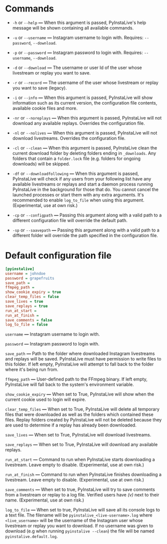 # Commands


- ```-h``` or ```--help```  **—**  When this argument is passed, PyInstaLive's help message will be shown containing all available commands.

- ```-u``` or ```--username```  **—**  Instagram username to login with. Requires:  ```--password```, ```--download```.

- ```-p``` or ```--password```  **—**  Instagram password to login with. Requires:  ```--username```, ```--download```.

- ```-d``` or ```--download```  **—**  The username or user Id of the user whose livestream or replay you want to save.

- ```-r``` or ```--record```  **—**  The username of the user whose livestream or replay you want to save (legacy).

- ```-i``` or ```--info```  **—**  When this argument is passed, PyInstaLive will show information such as its current version, the configuration file contents, available cookie files and more.

- ```-nr``` or ```--noreplays```  **—**  When this argument is passed, PyInstaLive will not download any available replays. Overrides the configuration file.

- ```-nl``` or ```--nolives```  **—**  When this argument is passed, PyInstaLive will not download livestreams. Overrides the configuration file.

- ```-cl``` or ```--clean```  **—**  When this argument is passed, PyInstaLive clean the current download folder by deleting folders ending in `_downloads`. Any folders that contain a `folder.lock` file (e.g. folders for ongoing downloads) will be skipped.

- ```-df``` or ```--downloadfollowing```  **—**  When this argument is passed, PyInstaLive will check if any users from your following list have any available livestreams or replays and start a daemon process running PyInstaLive in the background for those that do. You cannot cancel the launched processes or start them with any extra arguments. It's recommended to enable ```log_to_file``` when using this argument. (Experimental, use at own risk.)

- ```-cp``` or ```--configpath```  **—**  Passing this argument along with a valid path to a different configuration file will override the default path.

- ```-sp``` or ```--saavepath```  **—**  Passing this argument along with a valid path to a different folder will override the path specified in the configuration file.



# Default configuration file

```ini
[pyinstalive]
username = johndoe
password = grapefruits
save_path = 
ffmpeg_path = 
show_cookie_expiry = true
clear_temp_files = false
save_lives = true
save_replays = true
run_at_start =
run_at_finish =
save_comments = false
log_to_file = false
```

```username```  **—**  Instagram username to login with.

```password```  **—**  Instagram password to login with.

```save_path```  **—**  Path to the folder where downloaded Instagram livestreams and replays will be saved. PyInstaLive must have permission to write files to this folder. If left empty, PyInstaLive will attempt to fall back to the folder where it's being run from.

```ffmpeg_path```  **—**  User-defined path to the FFmpeg binary. If left empty, PyInstaLive will fall back to the system's environment variable.


```show_cookie_expiry```  **—**  When set to True, PyInstaLive will show when the current cookie used to login will expire.

```clear_temp_files```  **—**  When set to True, PyInstaLive will delete all temporary files that were downloaded as well as the folders which contained these files. Replay folders created by PyInstaLive will not be deleted because they are used to determine if a replay has already been downloaded.

```save_lives```  **—**  When set to True, PyInstaLive will download livestreams.

```save_replays```  **—**  When set to True, PyInstaLive will download any available replays.

```run_at_start```  **—**  Command to run when PyInstaLive starts downloading a livestream. Leave empty to disable. (Experimental, use at own risk.)

```run_at_finish```  **—**  Command to run when PyInstaLive finishes downloading a livestream. Leave empty to disable. (Experimental, use at own risk.) 
 
```save_comments```  **—**  When set to true, PyInstaLive will try to save comments from a livestream or replay to a log file. Verified users have *(v)* next to their name. (Experimental, use at own risk.)

```log_to_file```  **—**  When set to true, PyInstaLive will save all its console logs to a text file. The filename will be `pyinstalive_<live-username>.log` where `<live_username>` will be the username of the Instagram user whose livestream or replay you want to download. If no username was given to download (e.g when running `pyinstalive --clean`) the file will be named `pyinstalive.default.log`.
